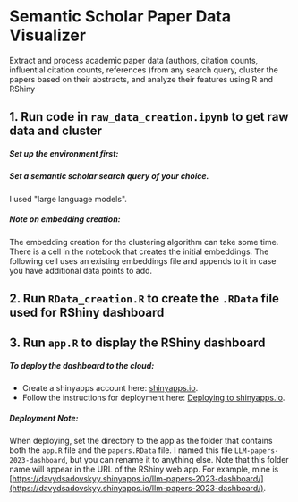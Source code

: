 # Semantic Scholar Paper Data Visualizer
Extract and process academic paper data (authors, citation counts, influential citation counts, references )from any search query, cluster the papers based on their abstracts, and analyze their features using R and RShiny

## 1. Run code in `raw_data_creation.ipynb` to get raw data and cluster

##### Set up the environment first:

##### Set a semantic scholar search query of your choice. 
I used "large language models".

##### Note on embedding creation:
The embedding creation for the clustering algorithm can take some time. There is a cell in the notebook that creates the initial embeddings. The following cell uses an existing embeddings file and appends to it in case you have additional data points to add.

## 2. Run `RData_creation.R` to create the `.RData` file used for RShiny dashboard

## 3. Run `app.R` to display the RShiny dashboard

##### To deploy the dashboard to the cloud:
- Create a shinyapps account here: [shinyapps.io](https://www.shinyapps.io).
- Follow the instructions for deployment here: [Deploying to shinyapps.io](https://shiny.posit.co/r/articles/share/shinyapps/).

##### Deployment Note:
When deploying, set the directory to the app as the folder that contains both the `app.R` file and the `papers.RData` file. I named this file `LLM-papers-2023-dashboard`, but you can rename it to anything else. Note that this folder name will appear in the URL of the RShiny web app. For example, mine is [https://davydsadovskyy.shinyapps.io/llm-papers-2023-dashboard/](https://davydsadovskyy.shinyapps.io/llm-papers-2023-dashboard/).



